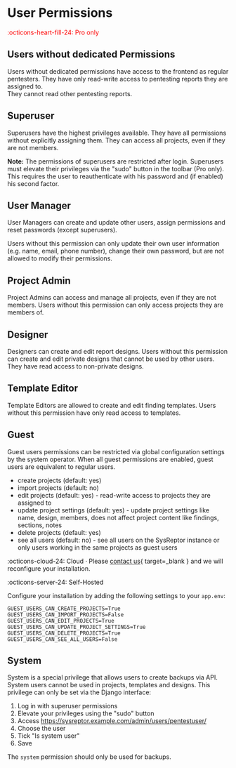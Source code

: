 # User Permissions
<span style="color:red;">:octicons-heart-fill-24: Pro only</span>

## Users without dedicated Permissions
Users without dedicated permissions have access to the frontend as regular pentesters. 
They have only read-write access to pentesting reports they are assigned to.  
They cannot read other pentesting reports.

## Superuser
Superusers have the highest privileges available.
They have all permissions without explicitly assigning them. They can access all projects, even if they are not members.

**Note:** The permissions of superusers are restricted after login. Superusers must elevate their privileges via the "sudo" button in the toolbar (Pro only). This requires the user to reauthenticate with his password and (if enabled) his second factor.

## User Manager
User Managers can create and update other users, assign permissions and reset passwords (except superusers).

Users without this permission can only update their own user information (e.g. name, email, phone number), change their own password, but are not allowed to modify their permissions.

## Project Admin
Project Admins can access and manage all projects, even if they are not members. Users without this permission can only access projects they are members of.

## Designer
Designers can create and edit report designs. Users without this permission can create and edit private designs that cannot be used by other users. They have read access to non-private designs.

## Template Editor
Template Editors are allowed to create and edit finding templates.
Users without this permission have only read access to templates.

## Guest
Guest users permissions can be restricted via global configuration settings by the system operator.
When all guest permissions are enabled, guest users are equivalent to regular users.

* create projects (default: yes)
* import projects (default: no)
* edit projects (default: yes) - read-write access to projects they are assigned to
* update project settings (default: yes) - update project settings like name, design, members, does not affect project content like findings, sections, notes
* delete projects (default: yes)
* see all users (default: no) - see all users on the SysReptor instance or only users working in the same projects as guest users

:octicons-cloud-24: Cloud · Please [contact us](../contact-us.md){ target=_blank } and we will reconfigure your installation.

:octicons-server-24: Self-Hosted

Configure your installation by adding the following settings to your `app.env`:
```
GUEST_USERS_CAN_CREATE_PROJECTS=True
GUEST_USERS_CAN_IMPORT_PROJECTS=False
GUEST_USERS_CAN_EDIT_PROJECTS=True
GUEST_USERS_CAN_UPDATE_PROJECT_SETTINGS=True
GUEST_USERS_CAN_DELETE_PROJECTS=True
GUEST_USERS_CAN_SEE_ALL_USERS=False
```

## System
System is a special privilege that allows users to create backups via API. System users cannot be used in projects, templates and designs. 
This privilege can only be set via the Django interface:

1. Log in with superuser permissions
2. Elevate your privileges using the "sudo" button
3. Access https://sysreptor.example.com/admin/users/pentestuser/
4. Choose the user
5. Tick "Is system user"
6. Save

The `system` permission should only be used for backups.